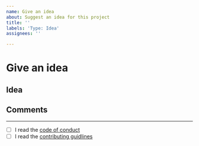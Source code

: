 ```yaml
---
name: Give an idea
about: Suggest an idea for this project
title: ''
labels: 'Type: Idea'
assignees: ''

---
```


# Give an idea
## Idea



## Comments




---
<!-- 
!!!!!!!!!!!!!!!!!!!!!!!!!!!!!!!!!!!!!!!!!!!!!!!!!!!!!!!
! Please write X to the square brackets if you read it!
!!!!!!!!!!!!!!!!!!!!!!!!!!!!!!!!!!!!!!!!!!!!!!!!!!!!!!!
-->
- [ ] I read the [code of conduct](CODE_OF_CONDUCT.md)
- [ ] I read the [contributing guidlines](CONTRIBUTING.md)